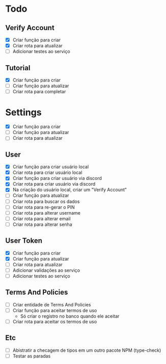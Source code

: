 # Todo

## Verify Account

- [x] Criar função para criar
- [x] Criar rota para atualizar
- [ ] Adicionar testes ao serviço

## Tutorial

- [x] Criar função para criar
- [ ] Criar função para atualizar
- [ ] Criar rota para completar

# Settings

- [x] Criar função para criar
- [ ] Criar função para atualizar
- [ ] Criar rota para atualizar

## User

- [x] Criar função para criar usuário local
- [x] Criar rota para criar usuário local
- [x] Criar função para criar usuário via discord
- [x] Criar rota para criar usuário via discord
- [x] Na criação do usuário local, criar um "Verify Account"
- [ ] Criar função para atualizar
- [ ] Criar rota para buscar os dados
- [ ] Criar rota para re-gerar o PIN
- [ ] Criar rota para alterar username
- [ ] Criar rota para alterar email
- [ ] Criar rota para alterar senha

## User Token

- [x] Criar função para criar
- [x] Criar função para atualizar
- [ ] Criar rota para atualizar
- [ ] Adicionar validações ao serviço
- [ ] Adicionar testes ao serviço

## Terms And Policies

- [ ] Criar entidade de Terms And Policies
- [ ] Criar função para aceitar termos de uso
  - Só criar o registro no banco quando ele aceitar
- [ ] Criar rota para aceitar os termos de uso

## Etc

- [ ] Abistratir a checagem de tipos em um outro pacote NPM (type-check)
- [ ] Testar as paradas
